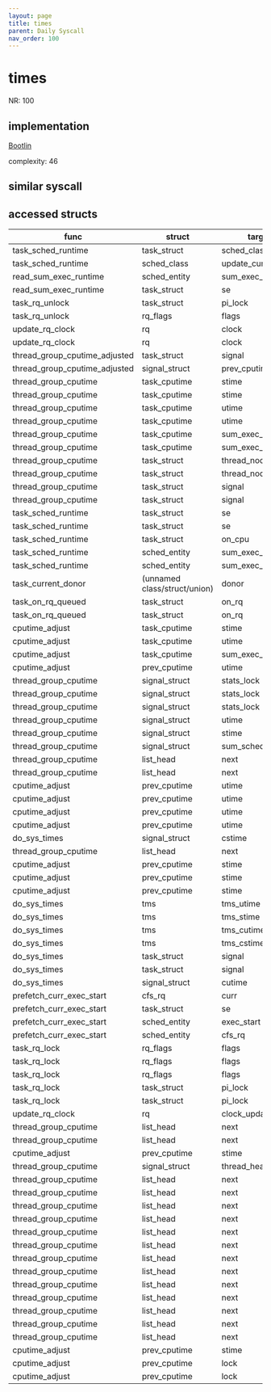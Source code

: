 ```yaml
---
layout: page
title: times
parent: Daily Syscall
nav_order: 100
---
```

        

# times
NR: 100

## implementation
[Bootlin](https://elixir.bootlin.com/linux/v6.14.7/source/kernel/sys.c#L1034)

complexity: 46


## similar syscall


## accessed structs

|func|struct|target|location|has_read|has_write|
|--|--|--|--|--|--|
|task_sched_runtime|task_struct|sched_class|https://elixir.bootlin.com/linux/v6.14.7/source/kernel/sched/core.c#L5573|true|true|
|task_sched_runtime|sched_class|update_curr|https://elixir.bootlin.com/linux/v6.14.7/source/kernel/sched/core.c#L5573|true|true|
|read_sum_exec_runtime|sched_entity|sum_exec_runtime|https://elixir.bootlin.com/linux/v6.14.7/source/kernel/sched/cputime.c#L289|true|true|
|read_sum_exec_runtime|task_struct|se|https://elixir.bootlin.com/linux/v6.14.7/source/kernel/sched/cputime.c#L289|true|true|
|task_rq_unlock|task_struct|pi_lock|https://elixir.bootlin.com/linux/v6.14.7/source/kernel/sched/sched.h#L1827|false|false|
|task_rq_unlock|rq_flags|flags|https://elixir.bootlin.com/linux/v6.14.7/source/kernel/sched/sched.h#L1827|true|true|
|update_rq_clock|rq|clock|https://elixir.bootlin.com/linux/v6.14.7/source/kernel/sched/core.c#L811|true|true|
|update_rq_clock|rq|clock|https://elixir.bootlin.com/linux/v6.14.7/source/kernel/sched/core.c#L814|true|true|
|thread_group_cputime_adjusted|task_struct|signal|https://elixir.bootlin.com/linux/v6.14.7/source/kernel/sched/cputime.c#L638|true|true|
|thread_group_cputime_adjusted|signal_struct|prev_cputime|https://elixir.bootlin.com/linux/v6.14.7/source/kernel/sched/cputime.c#L638|false|false|
|thread_group_cputime|task_cputime|stime|https://elixir.bootlin.com/linux/v6.14.7/source/kernel/sched/cputime.c#L342|true|true|
|thread_group_cputime|task_cputime|stime|https://elixir.bootlin.com/linux/v6.14.7/source/kernel/sched/cputime.c#L336|false|false|
|thread_group_cputime|task_cputime|utime|https://elixir.bootlin.com/linux/v6.14.7/source/kernel/sched/cputime.c#L341|true|true|
|thread_group_cputime|task_cputime|utime|https://elixir.bootlin.com/linux/v6.14.7/source/kernel/sched/cputime.c#L335|false|false|
|thread_group_cputime|task_cputime|sum_exec_runtime|https://elixir.bootlin.com/linux/v6.14.7/source/kernel/sched/cputime.c#L343|true|true|
|thread_group_cputime|task_cputime|sum_exec_runtime|https://elixir.bootlin.com/linux/v6.14.7/source/kernel/sched/cputime.c#L337|false|false|
|thread_group_cputime|task_struct|thread_node|https://elixir.bootlin.com/linux/v6.14.7/source/kernel/sched/cputime.c#L339|true|true|
|thread_group_cputime|task_struct|thread_node|https://elixir.bootlin.com/linux/v6.14.7/source/kernel/sched/cputime.c#L339|false|false|
|thread_group_cputime|task_struct|signal|https://elixir.bootlin.com/linux/v6.14.7/source/kernel/sched/cputime.c#L339|true|true|
|thread_group_cputime|task_struct|signal|https://elixir.bootlin.com/linux/v6.14.7/source/kernel/sched/cputime.c#L312|true|true|
|task_sched_runtime|task_struct|se|https://elixir.bootlin.com/linux/v6.14.7/source/kernel/sched/core.c#L5575|true|true|
|task_sched_runtime|task_struct|se|https://elixir.bootlin.com/linux/v6.14.7/source/kernel/sched/core.c#L5561|true|true|
|task_sched_runtime|task_struct|on_cpu|https://elixir.bootlin.com/linux/v6.14.7/source/kernel/sched/core.c#L5560|true|true|
|task_sched_runtime|sched_entity|sum_exec_runtime|https://elixir.bootlin.com/linux/v6.14.7/source/kernel/sched/core.c#L5575|true|true|
|task_sched_runtime|sched_entity|sum_exec_runtime|https://elixir.bootlin.com/linux/v6.14.7/source/kernel/sched/core.c#L5561|true|true|
|task_current_donor|(unnamed class/struct/union)|donor|https://elixir.bootlin.com/linux/v6.14.7/source/kernel/sched/sched.h#L2299|true|true|
|task_on_rq_queued|task_struct|on_rq|https://elixir.bootlin.com/linux/v6.14.7/source/kernel/sched/sched.h#L2313|true|true|
|task_on_rq_queued|task_struct|on_rq|https://elixir.bootlin.com/linux/v6.14.7/source/kernel/sched/sched.h#L2313|false|false|
|cputime_adjust|task_cputime|stime|https://elixir.bootlin.com/linux/v6.14.7/source/kernel/sched/cputime.c#L564|true|true|
|cputime_adjust|task_cputime|utime|https://elixir.bootlin.com/linux/v6.14.7/source/kernel/sched/cputime.c#L565|true|true|
|cputime_adjust|task_cputime|sum_exec_runtime|https://elixir.bootlin.com/linux/v6.14.7/source/kernel/sched/cputime.c#L551|true|true|
|cputime_adjust|prev_cputime|utime|https://elixir.bootlin.com/linux/v6.14.7/source/kernel/sched/cputime.c#L616|true|true|
|thread_group_cputime|signal_struct|stats_lock|https://elixir.bootlin.com/linux/v6.14.7/source/kernel/sched/cputime.c#L348|false|false|
|thread_group_cputime|signal_struct|stats_lock|https://elixir.bootlin.com/linux/v6.14.7/source/kernel/sched/cputime.c#L334|false|false|
|thread_group_cputime|signal_struct|stats_lock|https://elixir.bootlin.com/linux/v6.14.7/source/kernel/sched/cputime.c#L347|false|false|
|thread_group_cputime|signal_struct|utime|https://elixir.bootlin.com/linux/v6.14.7/source/kernel/sched/cputime.c#L335|true|true|
|thread_group_cputime|signal_struct|stime|https://elixir.bootlin.com/linux/v6.14.7/source/kernel/sched/cputime.c#L336|true|true|
|thread_group_cputime|signal_struct|sum_sched_runtime|https://elixir.bootlin.com/linux/v6.14.7/source/kernel/sched/cputime.c#L337|true|true|
|thread_group_cputime|list_head|next|https://elixir.bootlin.com/linux/v6.14.7/source/kernel/sched/cputime.c#L339|true|true|
|thread_group_cputime|list_head|next|https://elixir.bootlin.com/linux/v6.14.7/source/kernel/sched/cputime.c#L339|true|true|
|cputime_adjust|prev_cputime|utime|https://elixir.bootlin.com/linux/v6.14.7/source/kernel/sched/cputime.c#L609|true|true|
|cputime_adjust|prev_cputime|utime|https://elixir.bootlin.com/linux/v6.14.7/source/kernel/sched/cputime.c#L608|true|true|
|cputime_adjust|prev_cputime|utime|https://elixir.bootlin.com/linux/v6.14.7/source/kernel/sched/cputime.c#L561|true|true|
|cputime_adjust|prev_cputime|utime|https://elixir.bootlin.com/linux/v6.14.7/source/kernel/sched/cputime.c#L614|false|false|
|do_sys_times|signal_struct|cstime|https://elixir.bootlin.com/linux/v6.14.7/source/kernel/sys.c#L1027|true|true|
|thread_group_cputime|list_head|next|https://elixir.bootlin.com/linux/v6.14.7/source/kernel/sched/cputime.c#L339|true|true|
|cputime_adjust|prev_cputime|stime|https://elixir.bootlin.com/linux/v6.14.7/source/kernel/sched/cputime.c#L617|true|true|
|cputime_adjust|prev_cputime|stime|https://elixir.bootlin.com/linux/v6.14.7/source/kernel/sched/cputime.c#L601|true|true|
|cputime_adjust|prev_cputime|stime|https://elixir.bootlin.com/linux/v6.14.7/source/kernel/sched/cputime.c#L600|true|true|
|do_sys_times|tms|tms_utime|https://elixir.bootlin.com/linux/v6.14.7/source/kernel/sys.c#L1028|false|false|
|do_sys_times|tms|tms_stime|https://elixir.bootlin.com/linux/v6.14.7/source/kernel/sys.c#L1029|false|false|
|do_sys_times|tms|tms_cutime|https://elixir.bootlin.com/linux/v6.14.7/source/kernel/sys.c#L1030|false|false|
|do_sys_times|tms|tms_cstime|https://elixir.bootlin.com/linux/v6.14.7/source/kernel/sys.c#L1031|false|false|
|do_sys_times|task_struct|signal|https://elixir.bootlin.com/linux/v6.14.7/source/kernel/sys.c#L1027|true|true|
|do_sys_times|task_struct|signal|https://elixir.bootlin.com/linux/v6.14.7/source/kernel/sys.c#L1026|true|true|
|do_sys_times|signal_struct|cutime|https://elixir.bootlin.com/linux/v6.14.7/source/kernel/sys.c#L1026|true|true|
|prefetch_curr_exec_start|cfs_rq|curr|https://elixir.bootlin.com/linux/v6.14.7/source/kernel/sched/core.c#L5529|true|true|
|prefetch_curr_exec_start|task_struct|se|https://elixir.bootlin.com/linux/v6.14.7/source/kernel/sched/core.c#L5529|true|true|
|prefetch_curr_exec_start|sched_entity|exec_start|https://elixir.bootlin.com/linux/v6.14.7/source/kernel/sched/core.c#L5534|false|false|
|prefetch_curr_exec_start|sched_entity|cfs_rq|https://elixir.bootlin.com/linux/v6.14.7/source/kernel/sched/core.c#L5529|true|true|
|task_rq_lock|rq_flags|flags|https://elixir.bootlin.com/linux/v6.14.7/source/kernel/sched/core.c#L723|true|true|
|task_rq_lock|rq_flags|flags|https://elixir.bootlin.com/linux/v6.14.7/source/kernel/sched/core.c#L698|true|true|
|task_rq_lock|rq_flags|flags|https://elixir.bootlin.com/linux/v6.14.7/source/kernel/sched/core.c#L698|false|false|
|task_rq_lock|task_struct|pi_lock|https://elixir.bootlin.com/linux/v6.14.7/source/kernel/sched/core.c#L723|false|false|
|task_rq_lock|task_struct|pi_lock|https://elixir.bootlin.com/linux/v6.14.7/source/kernel/sched/core.c#L698|false|false|
|update_rq_clock|rq|clock_update_flags|https://elixir.bootlin.com/linux/v6.14.7/source/kernel/sched/core.c#L800|true|true|
|thread_group_cputime|list_head|next|https://elixir.bootlin.com/linux/v6.14.7/source/kernel/sched/cputime.c#L339|false|false|
|thread_group_cputime|list_head|next|https://elixir.bootlin.com/linux/v6.14.7/source/kernel/sched/cputime.c#L339|false|false|
|cputime_adjust|prev_cputime|stime|https://elixir.bootlin.com/linux/v6.14.7/source/kernel/sched/cputime.c#L561|true|true|
|thread_group_cputime|signal_struct|thread_head|https://elixir.bootlin.com/linux/v6.14.7/source/kernel/sched/cputime.c#L339|false|false|
|thread_group_cputime|list_head|next|https://elixir.bootlin.com/linux/v6.14.7/source/kernel/sched/cputime.c#L339|false|false|
|thread_group_cputime|list_head|next|https://elixir.bootlin.com/linux/v6.14.7/source/kernel/sched/cputime.c#L339|false|false|
|thread_group_cputime|list_head|next|https://elixir.bootlin.com/linux/v6.14.7/source/kernel/sched/cputime.c#L339|false|false|
|thread_group_cputime|list_head|next|https://elixir.bootlin.com/linux/v6.14.7/source/kernel/sched/cputime.c#L339|true|true|
|thread_group_cputime|list_head|next|https://elixir.bootlin.com/linux/v6.14.7/source/kernel/sched/cputime.c#L339|true|true|
|thread_group_cputime|list_head|next|https://elixir.bootlin.com/linux/v6.14.7/source/kernel/sched/cputime.c#L339|true|true|
|thread_group_cputime|list_head|next|https://elixir.bootlin.com/linux/v6.14.7/source/kernel/sched/cputime.c#L339|false|false|
|thread_group_cputime|list_head|next|https://elixir.bootlin.com/linux/v6.14.7/source/kernel/sched/cputime.c#L339|false|false|
|thread_group_cputime|list_head|next|https://elixir.bootlin.com/linux/v6.14.7/source/kernel/sched/cputime.c#L339|false|false|
|thread_group_cputime|list_head|next|https://elixir.bootlin.com/linux/v6.14.7/source/kernel/sched/cputime.c#L339|true|true|
|thread_group_cputime|list_head|next|https://elixir.bootlin.com/linux/v6.14.7/source/kernel/sched/cputime.c#L339|true|true|
|thread_group_cputime|list_head|next|https://elixir.bootlin.com/linux/v6.14.7/source/kernel/sched/cputime.c#L339|true|true|
|thread_group_cputime|list_head|next|https://elixir.bootlin.com/linux/v6.14.7/source/kernel/sched/cputime.c#L339|false|false|
|cputime_adjust|prev_cputime|stime|https://elixir.bootlin.com/linux/v6.14.7/source/kernel/sched/cputime.c#L613|false|false|
|cputime_adjust|prev_cputime|lock|https://elixir.bootlin.com/linux/v6.14.7/source/kernel/sched/cputime.c#L618|false|false|
|cputime_adjust|prev_cputime|lock|https://elixir.bootlin.com/linux/v6.14.7/source/kernel/sched/cputime.c#L550|false|false|
